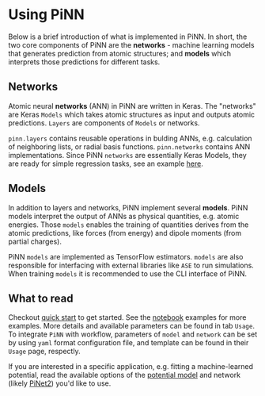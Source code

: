 # Using PiNN

Below is a brief introduction of what is implemented in PiNN. In short, the two
core components of PiNN are the **networks** - machine learning models that
generates prediction from atomic structures; and **models** which interprets
those predictions for different tasks.

## Networks

Atomic neural **networks** (ANN) in PiNN are written in Keras. The "networks"
are Keras `Models` which takes atomic structures as input and outputs atomic
predictions. `Layers` are components of `Models` or networks.

`pinn.layers` contains reusable operations in bulding ANNs, e.g. calculation of
neighboring lists, or radial basis functions. `pinn.networks` contains ANN
implementations. Since PiNN `networks` are essentially Keras Models, they are
ready for simple regression tasks, see an example
[here](https://colab.research.google.com/github/yqshao/PiNNLab/blob/master/notebooks/7_pinn.ipynb).

## Models

In addition to layers and networks, PiNN implement several **models**. PiNN
models interpret the output of ANNs as physical quantities, e.g. atomic
energies. Those `models` enables the training of quantities derives from the
atomic predictions, like forces (from energy) and dipole moments (from partial
charges).

PiNN `models` are implemented as TensorFlow estimators. `models` are also
responsible for interfacing with external libraries like `ASE` to run
simulations. When training `models` it is recommended to use the CLI interface
of PiNN.

## What to read

Checkout [quick start](quick_start.md) to get started. See the
[notebook](../notebooks/overview.md) examples for more examples. More details and available parameters can be found in tab `Usage`. To integrate `PiNN` with workflow, parameters of `model` and `network`  can be set by using `yaml` format configuration file, and template can be found in their `Usage` page, respectly. 

If you are interested in a specific application, e.g. fitting a machine-learned
potential, read the available options of the [potential model](potential.md) and
network (likely [PiNet2](pinet2.md)) you'd like to use.
